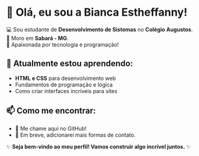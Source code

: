 # 👋 Olá, eu sou a Bianca Estheffanny!

💻 Sou estudante de **Desenvolvimento de Sistemas** no **Colégio Augustos**.  
📍 Moro em **Sabará - MG**.  
🚀 Apaixonada por tecnologia e programação!  

## 🌱 Atualmente estou aprendendo:
- **HTML e CSS** para desenvolvimento web  
- Fundamentos de programação e lógica  
- Como criar interfaces incríveis para sites  

## 📫 Como me encontrar:
- 💬 Me chame aqui no GitHub!  
- 📧 Em breve, adicionarei mais formas de contato.  

✨ **Seja bem-vindo ao meu perfil! Vamos construir algo incrível juntos.** ✨
